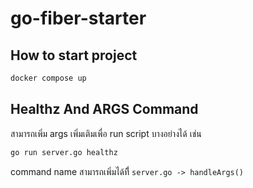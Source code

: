 # go-fiber-starter

## How to start project

```sh
docker compose up
```

## Healthz And ARGS Command

สามารถเพิ่ม args เพิ่มเติมเพื่อ run script บางอย่างได้ เช่น

```sh
go run server.go healthz
```

command name สามารถเพิ่มได้ทีี่ `server.go -> handleArgs()`

